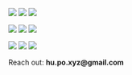 [<img src="https://img.shields.io/badge/youtube-%23FF0000.svg?&style=for-the-badge&logo=youtube&logoColor=white" />](https://youtube.com/@hu-po)
[<img src="https://img.shields.io/badge/Twitter-1DA1F2?style=for-the-badge&logo=twitter&logoColor=white" />](https://twitter.com/hupobuboo) 
[<img src="https://img.shields.io/badge/Patreon-FF424D?style=for-the-badge&logo=patreon&logoColor=white" />](https://patreon.com/user?u=89667142)

[<img src="https://img.shields.io/badge/TikTok-%23000000.svg?style=for-the-badge&logo=TikTok&logoColor=white" />](https://www.tiktok.com/@hupobuboo?lang=en)
[<img src="https://img.shields.io/badge/Discord-7289DA?style=for-the-badge&logo=discord&logoColor=white" />](https://discord.gg/pPAFwndTJd)
[<img src="https://img.shields.io/badge/medium-%2312100E.svg?&style=for-the-badge&logo=medium&logoColor=white" />](https://hu-po.medium.com)


[<img src="https://img.shields.io/badge/linkedin-%230077B5.svg?&style=for-the-badge&logo=linkedin&logoColor=white" />](https://www.linkedin.com/in/hugoponte/)
[<img src="https://img.shields.io/badge/website-000000?style=for-the-badge&logo=About.me&logoColor=white" />](https://hu-po.github.io/)
![](https://visitor-badge.laobi.icu/badge?page_id=hu-po.readme)

Reach out: <strong>hu.po.xyz<!-- bad bot -->@<!-- stahp it -->gmail.com</strong>
